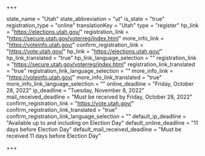 +++

state_name = "Utah"
state_abbreviation = "ut"
is_state = "true"
registration_type = "online"
translationKey = "Utah"
type = "register"
hp_link = "https://elections.utah.gov/"
registration_link = "https://secure.utah.gov/voterreg/index.html"
more_info_link = "https://voteinfo.utah.gov/"
confirm_registration_link = "https://vote.utah.gov/"
hp_link = "https://elections.utah.gov/"
hp_link_translated = "true"
hp_link_language_selection = ""
registration_link = "https://secure.utah.gov/voterreg/index.html"
registration_link_translated = "true"
registration_link_language_selection = ""
more_info_link = "https://voteinfo.utah.gov/"
more_info_link_translated = "true"
more_info_link_language_selection = ""
online_deadline = "Friday, October 28, 2022"
ip_deadline = "Tuesday, November 8, 2022"
mail_received_deadline = "Must be received by Friday, October 28, 2022"
confirm_registration_link = "https://vote.utah.gov/"
confirm_registration_link_translated = "true"
confirm_registration_link_language_selection = ""
default_ip_deadline = "Available up to and including on Election Day"
default_online_deadline = "11 days before Election Day"
default_mail_received_deadline = "Must be received 11 days before Election Day"

+++